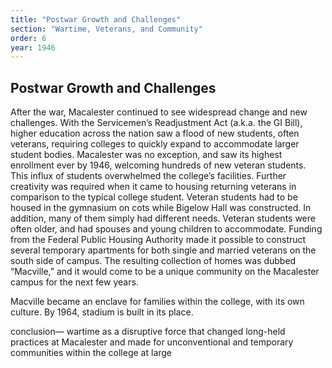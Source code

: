 ```yaml
---
title: "Postwar Growth and Challenges"
section: "Wartime, Veterans, and Community"
order: 6
year: 1946
---
```

## Postwar Growth and Challenges

After the war, Macalester continued to see widespread change and new challenges. With the Servicemen’s Readjustment Act (a.k.a. the GI Bill), higher education across the nation saw a flood of new students, often veterans, requiring colleges to quickly expand to accommodate larger student bodies. Macalester was no exception, and saw its highest enrollment ever by 1946, welcoming hundreds of new veteran students. This influx of students overwhelmed the college’s facilities. Further creativity was required when it came to housing returning veterans in comparison to the typical college student. Veteran students had to be housed in the gymnasium on cots while Bigelow Hall was constructed. In addition, many of them simply had different needs. Veteran students were often older, and had spouses and young children to accommodate. Funding from the Federal Public Housing Authority made it possible to construct several temporary apartments for both single and married veterans on the south side of campus. The resulting collection of homes was dubbed “Macville,” and it would come to be a unique community on the Macalester campus for the next few years. 

Macville became an enclave for families within the college, with its own culture. By 1964, stadium is built in its place.

conclusion— wartime as a disruptive force that changed long-held practices at Macalester and made for unconventional and temporary communities within the college at large
